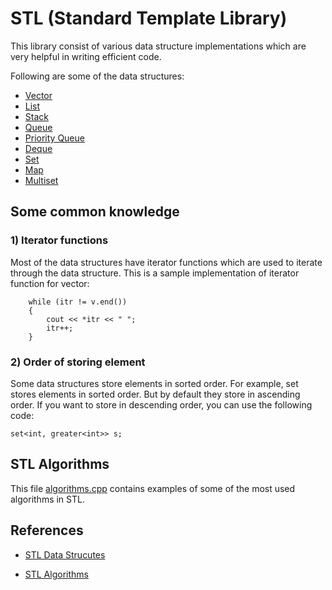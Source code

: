 # STL (Standard Template Library)

This library consist of various data structure implementations which are very helpful in writing efficient code.

Following are some of the data structures:

<!-- Provide a link for my vector.cpp file inside this folder -->

- [Vector](./data_structures/vector.cpp)
- [List](./data_structures/list.cpp)
- [Stack](/data_structures./stack.cpp)
- [Queue](/data_structures./queue.cpp)
- [Priority Queue](./data_structures/priority_queue.cpp)
- [Deque](./data_structures/deque.cpp)
- [Set](./data_structures/set.cpp)
- [Map](./data_structures/map.cpp)
- [Multiset](./data_structures/multiset.cpp)

## Some common knowledge

### 1) Iterator functions

Most of the data structures have iterator functions which are used to iterate through the data structure. This is a sample implementation of iterator function for vector:

```vector<int>::iterator itr = v.begin();
    while (itr != v.end())
    {
        cout << *itr << " ";
        itr++;
    }
```

### 2) Order of storing element

Some data structures store elements in sorted order. For example, set stores elements in sorted order. But by default they store in ascending order. If you want to store in descending order, you can use the following code:

```
set<int, greater<int>> s;
```

## STL Algorithms
This file [algorithms.cpp](./algorithms/algorithms.cpp) contains examples of some of the most used algorithms in STL.

## References

- [STL Data Strucutes](https://www.geeksforgeeks.org/cpp-stl-tutorial/)

- [STL Algorithms](https://www.geeksforgeeks.org/c-magicians-stl-algorithms/)

